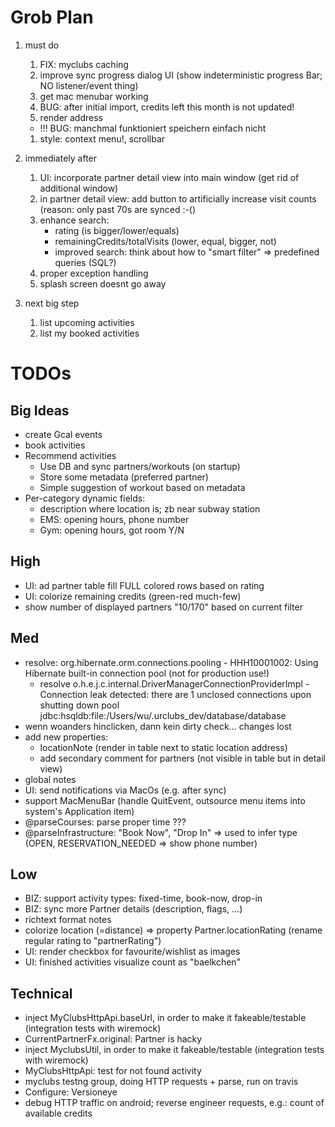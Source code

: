 
# Grob Plan

1. must do
    1. FIX: myclubs caching
    1. improve sync progress dialog UI (show indeterministic progress Bar; NO listener/event thing)
    1. get mac menubar working
    1. BUG: after initial import, credits left this month is not updated!
    1. render address
    * !!! BUG: manchmal funktioniert speichern einfach nicht
    1. style: context menu!, scrollbar 

1. immediately after
    1. UI: incorporate partner detail view into main window (get rid of additional window)
    1. in partner detail view: add button to artificially increase visit counts (reason: only past 70s are synced :-()
    1. enhance search:
        * rating (is bigger/lower/equals)
        * remainingCredits/totalVisits (lower, equal, bigger, not)
        * improved search: think about how to "smart filter" => predefined queries (SQL?)
    1. proper exception handling
    1. splash screen doesnt go away

1. next big step
    1. list upcoming activities
    1. list my booked activities

# TODOs

## Big Ideas

* create Gcal events
* book activities
* Recommend activities
    * Use DB and sync partners/workouts (on startup)
    * Store some metadata (preferred partner)
    * Simple suggestion of workout based on metadata
* Per-category dynamic fields:
    * description where location is; zb near subway station
    * EMS: opening hours, phone number
    * Gym: opening hours, got room Y/N

## High

* UI: ad partner table fill FULL colored rows based on rating
* UI: colorize remaining credits (green-red much-few)
* show number of displayed partners "10/170" based on current filter

## Med

* resolve: org.hibernate.orm.connections.pooling - HHH10001002: Using Hibernate built-in connection pool (not for production use!)
    * resolve o.h.e.j.c.internal.DriverManagerConnectionProviderImpl - Connection leak detected: there are 1 unclosed connections upon shutting down pool jdbc:hsqldb:file:/Users/wu/.urclubs_dev/database/database
* wenn woanders hinclicken, dann kein dirty check... changes lost
* add new properties: 
    * locationNote (render in table next to static location address)
    * add secondary comment for partners (not visible in table but in detail view)
* global notes
* UI: send notifications via MacOs (e.g. after sync)
* support MacMenuBar (handle QuitEvent, outsource menu items into system's Application item)
* @parseCourses: parse proper time ???
* @parseInfrastructure: "Book Now", "Drop In" => used to infer type (OPEN, RESERVATION_NEEDED => show phone number)

## Low

* BIZ: support activity types: fixed-time, book-now, drop-in
* BIZ: sync more Partner details (description, flags, ...)
* richtext format notes
* colorize location (=distance) => property Partner.locationRating (rename regular rating to "partnerRating")
* UI: render checkbox for favourite/wishlist as images
* UI: finished activities visualize count as "baelkchen"

## Technical

* inject MyClubsHttpApi.baseUrl, in order to make it fakeable/testable (integration tests with wiremock)
* CurrentPartnerFx.original: Partner is hacky
* inject MyclubsUtil, in order to make it fakeable/testable (integration tests with wiremock)
* MyClubsHttpApi: test for not found activity
* myclubs testng group, doing HTTP requests + parse, run on travis
* Configure: Versioneye
* debug HTTP traffic on android; reverse engineer requests, e.g.: count of available credits

